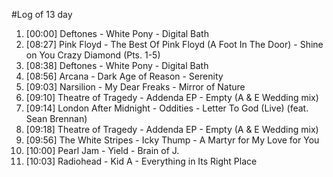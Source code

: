 #Log of 13 day

1. [00:00] Deftones - White Pony - Digital Bath
1. [08:27] Pink Floyd - The Best Of Pink Floyd (A Foot In The Door) - Shine on You Crazy Diamond (Pts. 1-5)
1. [08:38] Deftones - White Pony - Digital Bath
1. [08:56] Arcana - Dark Age of Reason - Serenity
1. [09:03] Narsilion - My Dear Freaks - Mirror of Nature
1. [09:10] Theatre of Tragedy - Addenda EP - Empty (A & E Wedding mix)
1. [09:14] London After Midnight - Oddities - Letter To God (Live) (feat. Sean Brennan)
1. [09:18] Theatre of Tragedy - Addenda EP - Empty (A & E Wedding mix)
1. [09:56] The White Stripes - Icky Thump - A Martyr for My Love for You
1. [10:00] Pearl Jam - Yield - Brain of J.
1. [10:03] Radiohead - Kid A - Everything in Its Right Place
